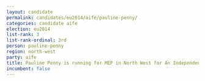 ```yaml
---
layout: candidate
permalink: candidates/eu2014/aife/pauline-penny/
categories: candidate aife
election: eu2014
list-rank: 3
list-rank-ordinal: 3rd
person: pauline-penny
region: north-west
party: aife
title: Pauline Penny is running for MEP in North West for An Independence From Europe
incumbent: false
---
```

